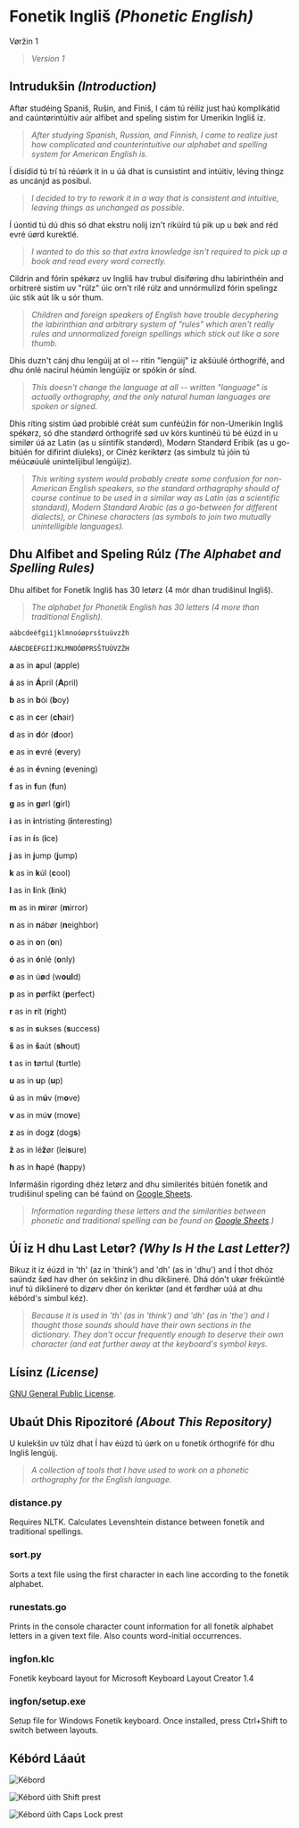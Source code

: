 # Fonetik Ingliš *(Phonetic English)*

Vøržin 1

>*Version 1*

## Intrudukšin *(Introduction)*

Aftør studéing Spaniš, Rušin, and Finiš, I cám tú réilíz just haú komplikátid and caúntørintúitiv aúr alfibet and speling sistim for Umerikin Ingliš iz.

>*After studying Spanish, Russian, and Finnish, I came to realize just how complicated and counterintuitive our alphabet and spelling system for American English is.*

Í disídid tú trí tú réúørk it in u úá dhat is cunsistint and intúitiv, léving thingz as uncánjd as posibul.

>*I decided to try to rework it in a way that is consistent and intuitive, leaving things as unchanged as possible.*

Í úontid tú dú dhis só dhat ekstru nolij izn't rikúírd tú pik up u bøk and réd evré úørd kurektlé.

>*I wanted to do this so that extra knowledge isn't required to pick up a book and read every word correctly.*

Cildrin and fórin spékørz uv Ingliš hav trubul disíføring dhu labirinthéin and orbitreré sistim uv "rúlz" úic orn't rilé rúlz and unnórmulízd fórin spelingz úic stik aút lík u sór thum.

>*Children and foreign speakers of English have trouble decyphering the labirinthian and arbitrary system of "rules" which aren't really rules and unnormalized foreign spellings which stick out like a sore thumb.*

Dhis duzn't cánj dhu lengúij at ol -- ritin "lengúij" iz akšúulé órthogrifé, and dhu ónlé nacirul héúmin lengúijiz or spókin ór sínd.

>*This doesn't change the language at all -- written "language" is actually orthography, and the only natural human languages are spoken or signed.*

Dhis ríting sistim úød probiblé créát sum cunféúžin fór non-Umerikin Ingliš spékørz, só dhe standørd órthogrifé sød uv kórs kuntinéú tú bé éúzd in u similør úá az Latin (as u síintifik standørd), Modørn Standørd Eribik (as u go-bitúén for difirint díuleks), or Cínéz keriktørz (as simbulz tú jóin tú méúcøúulé unintelijibul lengúijiz).

>*This writing system would probably create some confusion for non-American English speakers, so the standard orthagraphy should of course continue to be used in a similar way as Latin (as a scientific standard), Modern Standard Arabic (as a go-between for different dialects), or Chinese characters (as symbols to join two mutually unintelligible languages).*

## Dhu Alfibet and Speling Rúlz *(The Alphabet and Spelling Rules)*

Dhu alfibet for Fonetik Ingliš has 30 letørz (4 mór dhan trudišinul Ingliš).

>*The alphabet for Phonetik English has 30 letters (4 more than traditional English).*

```
aábcdeéfgiíjklmnoóøprsštuúvzžh

AÁBCDEÉFGIÍJKLMNOÓØPRSŠTUÚVZŽH
```


**a** as in **a**pul (**a**pple)

**á** as in **Á**pril (**A**pril)

**b** as in **b**ói (**b**oy)

**c** as in **c**er (**ch**air)

**d** as in **d**ór (**d**oor)

**e** as in **e**vré (**e**very)

**é** as in **é**vning (**e**vening)

**f** as in **f**un (**f**un)

**g** as in **g**ørl (**g**irl)

**i** as in **i**ntristing (**i**nteresting)

**í** as in **í**s (**i**ce)

**j** as in **j**ump (**j**ump)

**k** as in **k**úl (**c**ool)

**l** as in **l**ink (**l**ink)

**m** as in **m**irør (**m**irror)

**n** as in **n**ábør (**n**eighbor)

**o** as in **o**n (**o**n)

**ó** as in **ó**nlé (**o**nly)

**ø** as in ú**ø**d (w**oul**d)

**p** as in **p**ørfikt (**p**erfect)

**r** as in **r**ít (**r**ight)

**s** as in **s**ukses (**s**uccess)

**š** as in **š**aút (**sh**out)

**t** as in **t**ørtul (**t**urtle)

**u** as in **u**p (**u**p)

**ú** as in m**ú**v (m**o**ve)

**v** as in mú**v** (mo**v**e)

**z** as in dog**z** (dog**s**)

**ž** as in lé**ž**ør (lei**s**ure)

**h** as in **h**apé (**h**appy)

Inførmášin rigording dhéz letørz and dhu similerités bitúén fonetik and trudišinul speling can bé faúnd on [Google Sheets](https://docs.google.com/spreadsheets/d/1Y-NClJDkBJsc3roRPA0Mzo04YCKjlAL8J8pJApCd7mQ/edit?usp=sharing).

>*Information regarding these letters and the similarities between phonetic and traditional spelling can be found on [Google Sheets](https://docs.google.com/spreadsheets/d/1Y-NClJDkBJsc3roRPA0Mzo04YCKjlAL8J8pJApCd7mQ/edit?usp=sharing).)*

## Úí iz H dhu Last Letør? *(Why Is H the Last Letter?)*

Bikuz it iz éúzd in 'th' (az in 'think') and 'dh' (as in 'dhu') and Í thot dhóz saúndz šød hav dher ón sekšinz in dhu dikšineré. Dhá dón't ukør frékúintlé inuf tú dikšineré to dizørv dher ón keriktør (and ét førdhør uúá at dhu kébórd's simbul kéz).

>*Because it is used in 'th' (as in 'think') and 'dh' (as in 'the') and I thought those sounds should have their own sections in the dictionary. They don't occur frequently enough to deserve their own character (and eat further away at the keyboard's symbol keys.*

## Lísinz *(License)*

[GNU General Public License](https://www.gnu.org/licenses/gpl-3.0.en.html). 

## Ubaút Dhis Ripozitoré *(About This Repository)*

U kulekšin uv túlz dhat Í hav éúzd tú úørk on u fonetik órthogrifé fór dhu Ingliš lengúij.

>*A collection of tools that I have used to work on a phonetic orthography for the English language.*

### distance.py

Requires NLTK. Calculates Levenshtein distance between fonetik and traditional spellings.

### sort.py

Sorts a text file using the first character in each line according to the fonetik alphabet.

### runestats.go

Prints in the console character count information for all fonetik alphabet letters in a given text file. Also counts word-initial occurrences.

### ingfon.klc

Fonetik keyboard layout for Microsoft Keyboard Layout Creator 1.4

### ingfon/setup.exe

Setup file for Windows Fonetik keyboard. Once installed, press Ctrl+Shift to switch between layouts.

## Kébórd Láaút

![Kébord](https://gitlab.com/nilsanderselde/fonetik-inglish/raw/master/keyboard.png)

![Kébord úith Shift prest](https://gitlab.com/nilsanderselde/fonetik-inglish/raw/master/keyboard_shift.png)

![Kébord úith Caps Lock prest](https://gitlab.com/nilsanderselde/fonetik-inglish/raw/master/keyboard_caps.png)